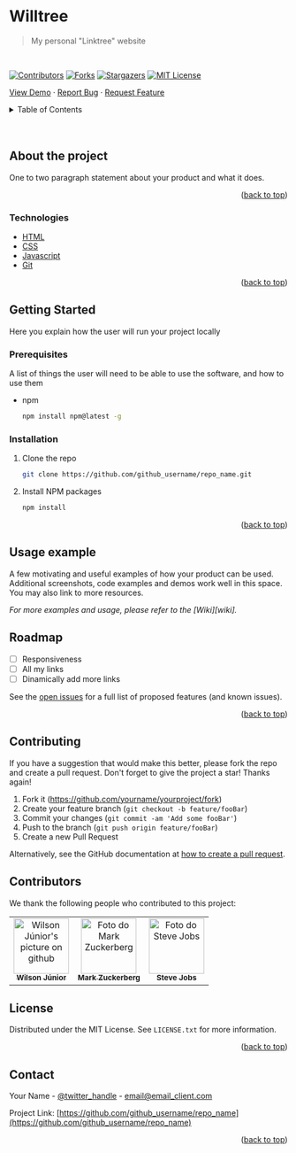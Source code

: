 # 

<div id="top"></div>

<!--Logo
<div align="left">
  <a href="https://github.com/github_username/repo_name">
    <img src="images/logo.png" alt="Logo" width="80" height="80">
  </a>
</div>

-->

# Willtree
> My personal "Linktree" website

<br/>

<!-- PROJECT SHIELDS -->
[![Contributors][contributors-shield]][contributors-url]
[![Forks][forks-shield]][forks-url]
[![Stargazers][stars-shield]][stars-url]
[![MIT License][license-shield]][license-url]


   <a href="https://github.com/WilsonJunior1/Willtree">View Demo</a>
    ·
   <a href="https://github.com/WilsonJunior1/Willtree/issues">Report Bug</a>
    ·
   <a href="https://github.com/WilsonJunior1/Willtree/issues">Request Feature</a>
   

<!-- TABLE OF CONTENTS -->
<details>
  <summary>Table of Contents</summary>
  <ul>
    <li>
      <a href="#about-the-project">About The Project</a>
      <ul>
        <li><a href="#technologies">Built With</a></li>
      </ul>
    </li>
    <li>
      <a href="#getting-started">Getting Started</a>
      <ul>
        <li><a href="#prerequisites">Prerequisites</a></li>
        <li><a href="#installation">Installation</a></li>
      </ul>
    </li>
    <li><a href="#usage">Usage</a></li>
    <li><a href="#roadmap">Roadmap</a></li>
    <li><a href="#contributing">Contributing</a></li>
    <li><a href="#license">License</a></li>
    <li><a href="#contact">Contact</a></li>
    <li><a href="#acknowledgments">Acknowledgments</a></li>
  </ul>
</details>

<br/>
<br/>

<!-- ABOUT THE PROJECT -->
## About the project

One to two paragraph statement about your product and what it does.

<p align="right">(<a href="#top">back to top</a>)</p>

### Technologies

* [HTML](https://developer.mozilla.org/en-US/docs/Web/HTML)
* [CSS](https://developer.mozilla.org/en-US/docs/Web/CSS)
* [Javascript](https://developer.mozilla.org/en-US/docs/Web/JAVASCRIPT)
* [Git](https://git-scm.com/)

<p align="right">(<a href="#top">back to top</a>)</p>

<!-- GETTING STARTED -->
## Getting Started

Here you explain how the user will run your project locally


### Prerequisites

A list of things the user will need to be able to use the software, and how to use them

* npm
  ```sh
  npm install npm@latest -g
  ```

### Installation

1. Clone the repo
   ```sh
   git clone https://github.com/github_username/repo_name.git
   ```
2. Install NPM packages
   ```sh
   npm install
   ```


<p align="right">(<a href="#top">back to top</a>)</p>


<!-- USAGE EXAMPLES -->
## Usage example

A few motivating and useful examples of how your product can be used. Additional screenshots, code examples and demos work well in this space. You may also link to more resources.

_For more examples and usage, please refer to the [Wiki][wiki]._

<!-- ROADMAP -->
## Roadmap

- [ ] Responsiveness
- [ ] All my links
- [ ] Dinamically add more links

See the [open issues](https://github.com/github_username/repo_name/issues) for a full list of proposed features (and known issues).

<p align="right">(<a href="#top">back to top</a>)</p>

<!-- CONTRIBUTING -->
## Contributing

If you have a suggestion that would make this better, please fork the repo and create a pull request.
Don't forget to give the project a star! Thanks again!

1. Fork it (<https://github.com/yourname/yourproject/fork>)
2. Create your feature branch (`git checkout -b feature/fooBar`)
3. Commit your changes (`git commit -am 'Add some fooBar'`)
4. Push to the branch (`git push origin feature/fooBar`)
5. Create a new Pull Request

Alternatively, see the GitHub documentation at [how to create a pull request](https://help.github.com/en/github/collaborating-with-issues-and-pull-requests/creating-a-pull-request).

## Contributors

We thank the following people who contributed to this project:

<table>
  <tr>
    <td align="center">
      <a href="#">
        <img src="https://avatars3.githubusercontent.com/u/87451080" width="100px;" alt="Wilson Júnior's picture on github"/><br>
        <sub>
          <b>Wilson Júnior</b>
        </sub>
      </a>
    </td>
    <td align="center">
      <a href="#">
        <img src="https://s2.glbimg.com/FUcw2usZfSTL6yCCGj3L3v3SpJ8=/smart/e.glbimg.com/og/ed/f/original/2019/04/25/zuckerberg_podcast.jpg" width="100px;" alt="Foto do Mark Zuckerberg"/><br>
        <sub>
          <b>Mark Zuckerberg</b>
        </sub>
      </a>
    </td>
    <td align="center">
      <a href="#">
        <img src="https://miro.medium.com/max/360/0*1SkS3mSorArvY9kS.jpg" width="100px;" alt="Foto do Steve Jobs"/><br>
        <sub>
          <b>Steve Jobs</b>
        </sub>
      </a>
    </td>
  </tr>
</table>

<!-- LICENSE -->
## License

Distributed under the MIT License. See `LICENSE.txt` for more information.

<p align="right">(<a href="#top">back to top</a>)</p>

## Contact

Your Name - [@twitter_handle](https://twitter.com/twitter_handle) - email@email_client.com

Project Link: [https://github.com/github_username/repo_name](https://github.com/github_username/repo_name)

<p align="right">(<a href="#top">back to top</a>)</p>

<!-- MARKDOWN LINKS & IMAGES -->
[contributors-shield]: https://img.shields.io/github/contributors/github_username/repo_name.svg?style=flat-square
[contributors-url]: https://github.com/github_username/repo_name/graphs/contributors
[forks-shield]: https://img.shields.io/github/forks/github_username/repo_name.svg?style=flat-square
[forks-url]: https://github.com/github_username/repo_name/network/members
[stars-shield]: https://img.shields.io/github/stars/github_username/repo_name.svg?style=flat-square
[stars-url]: https://github.com/github_username/repo_name/stargazers
[license-shield]: https://img.shields.io/github/license/github_username/repo_name.svg?style=flat-square
[license-url]: https://github.com/github_username/repo_name/blob/master/LICENSE.txt
[product-screenshot]: images/screenshot.png
 
